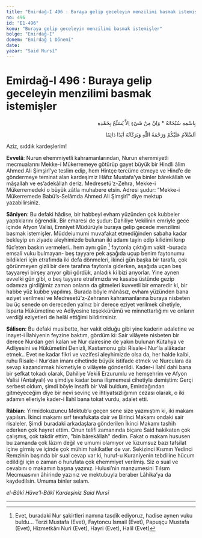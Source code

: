 ```yaml
---
title: "Emirdağ-I 496 : Buraya gelip geceleyin menzilimi basmak istemişler"
no: 496
id: "E1-496"
konu: "Buraya gelip geceleyin menzilimi basmak istemişler"
bolge: "Emirdağ-I"
donem: "Emirdağ 1 Dönemi"
date: 
yazar: "Said Nursî"
---
```


# Emirdağ-I 496 : Buraya gelip geceleyin menzilimi basmak istemişler

<p class="arabic" dir="rtl" title="Meal: “Subhân Allah’ın adıyla” * “Hiçbir şey yoktur ki O'nu hamd ile tesbih etmesin” [İsrâ 17:44]">بِاسْمِهِ سُبْحَانَهُ * وَاِنْ مِنْ شَىْءٍ اِلاَّ يُسَبِّحُ بِحَمْدِهِ</p>

<p class="arabic" dir="rtl" title="Meal: “Allah’ın selâmı, rahmeti ve bereketleri, ebedî ve dâimî olarak üzerinize olsun.”">اَلسَّلاَمُ عَلَيْكُمْ وَرَحْمَةُ اللّٰهِ وَبَرَكَاتُهُ اَبَدًا دَائِمًا</p>

Aziz, sıddık kardeşlerim!

**Evvelâ**: Nurun ehemmiyetli kahramanlarından, Nurun ehemmiyetli mecmualarını Mekke-i Mükerremeye götürüp gayet büyük bir Hindli âlim Ahmed Ali Şimşirî’ye teslim edip, hem Hintçe tercüme etmeye ve Hind’e de göndermeye teminat alan kardeşimiz Hâfız Mustafa’ya binler bârekâllah ve mâşallah ve es’adekâllah deriz. Medresetü’z-Zehra, Mekke-i Mükerremedeki o büyük zâtla muhabere etsin. Adresi şudur: “Mekke-i Mükerremede Babü’s-Selâmda Ahmed Ali Şimşirî” diye mektup yazabilirsiniz.

**Sâniyen**: Bu defaki hâdise, bir habbeyi evham yüzünden çok kubbeler yaptıklarını öğrendik. Bir emaresi de şudur: Dahiliye Vekilinin emriyle gece içinde Afyon Valisi, Emniyet Müdürüyle buraya gelip gecede menzilimi basmak istemişler. Müddeiumumi muvafakat etmediğinden sabaha kadar bekleyip en ziyade aleyhimizde bulunan iki adamı tayin edip kilidimi kırıp füc’eten baskın vermeleri.. hem aynı gün [^1] faytonla çıktığım vakit -burada emsali vuku bulmayan- beş tayyare pek aşağıda uçup benim faytonumu bildikleri için etrafımda iki defa dönmeleri, ikinci gün başka bir tarafa, çok görünmeyen gizli bir dere tarafına faytonla giderken, aşağıda uçan beş tayyareyi birşey arıyor gibi gördük, anladık ki bizi arıyorlar. Yine aynen evvelki gün gibi, o beş tayyare etrafımızda ve kasaba üstünde gezip odamıza girdiğimiz zaman onların da gitmeleri kuvvetli bir emaredir ki, bir habbe yüz kubbe yapılmış. Burada böyle mânâsız, evham yüzünden bana eziyet verilmesi ve Medresetü’z-Zehranın kahramanlarına buraya nisbeten bu üç senede on dereceden yalnız bir derece eziyet verilmek cihetiyle, Isparta Hükümetine ve Adliyesine teşekkürümü ve minnettarlığımı ve onların verdiği eziyetleri de helâl ettiğimi bildirirsiniz.

**Sâlisen**: Bu defaki musibette, her vakit olduğu gibi yine kaderin adaletine ve inayet-i İlahiyenin feyzine baktım, gördüm ki: Sair vilâyete nisbeten bir derece Nurdan geri kalan ve Nur dairesine de yakın bulunan Kütahya ve Adliyesini ve Hükümetini Denizli, Kastamonu gibi Risale-i Nur'la alâkadar etmek.. Evet ne kadar fikri ve vazifesi aleyhimizde olsa da, her halde kalbi, ruhu Risale-i Nur’dan imanı cihetinde büyük istifade etmek ve Nurculara da sevap kazandırmak hikmetiyle o vilâyete gönderildi. Kader-i İlahî dahi bana bir şefkat tokadı olarak, Dahiliye Vekili Erzurumlu ve hemşehrim ve Afyon Valisi (Antalyalı) ve şimdiye kadar bana ilişmemesi cihetiyle demiştim: Gerçi serbest oldum, şimdi böyle insaflı bir Vali buldum, Emirdağından gitmeyeceğim diye bir nevi sevinç ve ihtiyatsızlığımın cezası olarak, o iki adamın elleriyle kader-i İlahî bana tokat vurdu, adalet etti.

**Râbian**: Yirmidokuzuncu Mektub’u geçen sene size yazmıştım ki, iki makam yapılsın. İkinci makamı sırf tevafukata dair ve Birinci Makamı ondaki sair risaleler. Şimdi buradaki arkadaşlara gönderilen İkinci Makamı tashih ederken çok hayret ettim. Onun telifi zamanında biçare Said hakikaten çok çalışmış, çok takdir ettim, "bin bârekâllah" dedim. Fakat o makam hususen bu zamanda çok lâzım değil ve umumi olamıyor ve lüzumsuz bazı tafsilat içine girmiş ve içinde çok mühim hakikatler de var. Sekizinci Kısmın Yedinci Remzinin başında bir sual cevap var ki, huruf-u Kuraniyenin tebdiline hücum edildiği için o zaman o hurufata çok ehemmiyet verilmiş. Siz o sual ve cevabını o makamın başına yazınız. Hulusi’nin manzumesini Tılsım Mecmuasının âhirinde yazınız ve mektubuyla beraber Lâhika’ya da kaydedilsin. Umuma binler selam.

*el-Bâkî Hüve’l-Bâkî*
*Kardeşiniz*
*Said Nursî*

***
[^1]: Evet, buradaki Nur şakirtleri namına tasdik ediyoruz, hadise aynen vuku buldu... Terzi Mustafa (Evet), Faytoncu İsmail (Evet), Papuşçu Mustafa (Evet), Hizmetkârı Nuri (Evet), Hayri (Evet), Halil (Evet)
[^2]: Eğer size gönderilen Müdafaacık teksir etmek mümkünse, Sâlisen tâ Râbian'a kadar o Müdafaacık ahirinde yazabilirsiniz.
